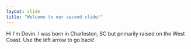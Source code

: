 ```yaml
---
layout: slide
title: "Welcome to our second slide!"
---
```

Hi I'm Devin. I was born in Charleston, SC but primarily raised on the West Coast.
Use the left arrow to go back!
